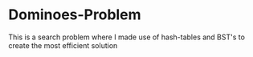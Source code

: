 # Dominoes-Problem
This is a search problem where I made use of hash-tables and BST's to create the most efficient solution

